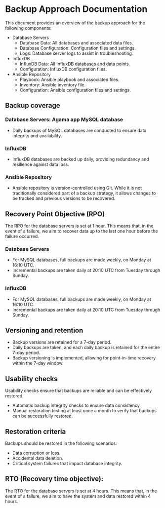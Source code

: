 # Backup Approach Documentation

This document provides an overview of the backup approach for the following components:

- Database Servers
    - Database Data: All databases and associated data files.
    - Database Configuration: Configuration files and settings.
    - Logs: Database server logs to assist in troubleshooting.
- InfluxDB
    - InfluxDB Data: All InfluxDB databases and data points.
    - Configuration: InfluxDB configuration files.
- Ansible Repository
    - Playbook: Ansible playbook and associated files.
    - Inventory: Ansible inventory file.
    - Configuration: Ansible configuration files and settings.

## Backup coverage

### Database Servers: Agama app MySQL database
- Daily backups of MySQL databases are conducted to ensure data integrity and availability.

### InfluxDB
- InfluxDB databases are backed up daily, providing redundancy and resilience against data loss.

### Ansible Repository
- Ansible repository is version-controlled using Git. While it is not traditionally considered part of a backup strategy, it allows changes to be tracked and previous versions to be recovered.

## Recovery Point Objective (RPO)

The RPO for the database servers is set at 1 hour. This means that, in the event of a failure, we aim to recover data up to the last one hour before the failure occurred.

### Database Servers
- For MySQL databases, full backups are made weekly, on Monday at 16:10 UTC.
- Incremental backups are taken daily at 20:10 UTC from Tuesday through Sunday.

### InfluxDB
- For MySQL databases, full backups are made weekly, on Monday at 16:10 UTC.
- Incremental backups are taken daily at 20:10 UTC from Tuesday through Sunday.

## Versioning and retention
- Backup versions are retained for a 7-day period.
- Daily backups are taken, and each daily backup is retained for the entire 7-day period.
- Backup versioning is implemented, allowing for point-in-time recovery within the 7-day window.

## Usability checks
Usability checks ensure that backups are reliable and can be effectively restored.

- Automatic backup integrity checks to ensure data consistency.
- Manual restoration testing at least once a month to verify that backups can be successfully restored.

## Restoration criteria
Backups should be restored in the following scenarios:

- Data corruption or loss.
- Accidental data deletion.
- Critical system failures that impact database integrity.

## RTO (Recovery time objective):

The RTO for the database servers is set at 4 hours. This means that, in the event of a failure, we aim to have the system and data restored within 4 hours.
